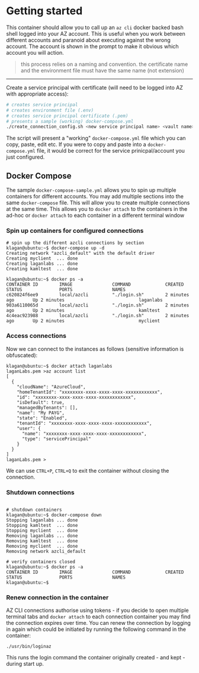 # Getting started

This container should allow you to call up an `az cli` docker backed bash shell logged into your AZ account.  This is useful when you work between different accounts and paranoid about executing against the wrong account.  The account is shown in the prompt to make it obvious which account you will action.

> this process relies on a naming and convention.  the certificate name and the environment file must have the same name (not extension)

---

Create a service principal with certificate (will need to be logged into AZ with appropriate access):

```bash
# creates service principal
# creates environment file (.env)
# creates service principal certificate (.pem)
# presents a sample (working) docker-compose.yml
./create_connection_config.sh <new service principal name> <vault name>
```

The script will present a "working" `docker-compose.yml` file which you can copy, paste, edit etc.  If you were to copy and paste into a `docker-compose.yml` file, it would be correct for the service prinicpal/account you just configured.

## Docker Compose

The sample `docker-compose-sample.yml` allows you to spin up multiple containers for different accounts.  You may add multiple sections into the same `docker-compose` file.  This will allow you to create multiple connections at the same time.
This allows you to `docker attach` to the containers in the ad-hoc or `docker attach` to each container in a different terminal window

### Spin up containers for configured connections

```dockercli
# spin up the different azcli connections by section
klagan@ubuntu:~$ docker-compose up -d
Creating network "azcli_default" with the default driver
Creating myclient  ... done
Creating laganlabs ... done
Creating kamltest  ... done

klagan@ubuntu:~$ docker ps -a
CONTAINER ID        IMAGE               COMMAND             CREATED             STATUS              PORTS               NAMES
c620824f6ee9        local/azcli         "./login.sh"        2 minutes ago       Up 2 minutes                            laganlabs
903a6110065d        local/azcli         "./login.sh"        2 minutes ago       Up 2 minutes                            kamltest
4c4eac923988        local/azcli         "./login.sh"        2 minutes ago       Up 2 minutes                            myclient
```

### Access connections

Now we can connect to the instances as follows (sensitive information is obfuscated):

```dockercli
klagan@ubuntu:~$ docker attach laganlabs
laganLabs.pem >az account list
[
  {
    "cloudName": "AzureCloud",
    "homeTenantId": "xxxxxxxx-xxxx-xxxx-xxxx-xxxxxxxxxxxx",
    "id": "xxxxxxxx-xxxx-xxxx-xxxx-xxxxxxxxxxxx",
    "isDefault": true,
    "managedByTenants": [],
    "name": "My PAYG",
    "state": "Enabled",
    "tenantId": "xxxxxxxx-xxxx-xxxx-xxxx-xxxxxxxxxxxx",
    "user": {
      "name": "xxxxxxxx-xxxx-xxxx-xxxx-xxxxxxxxxxxx",
      "type": "servicePrincipal"
    }
  }
]
laganLabs.pem >
```

We can use `CTRL+P`, `CTRL+Q` to exit the container without closing the connection.

### Shutdown connections

```dockercli

# shutdown containers
klagan@ubuntu:~$ docker-compose down
Stopping laganlabs ... done
Stopping kamltest  ... done
Stopping myclient  ... done
Removing laganlabs ... done
Removing kamltest  ... done
Removing myclient  ... done
Removing network azcli_default

# verify containers closed
klagan@ubuntu:~$ docker ps -a
CONTAINER ID        IMAGE               COMMAND             CREATED             STATUS              PORTS               NAMES
klagan@ubuntu:~$ 
```

### Renew connection in the container

AZ CLI connections authorise using tokens - if you decide to open multiple terminal tabs and `docker attach` to each connection container you may find the connection expires over time.  You can renew the connection by logging in again which could be initiated by running the following command in the container:

```
./usr/bin/loginaz
```

This runs the login command the container originally created - and kept - during start up.
